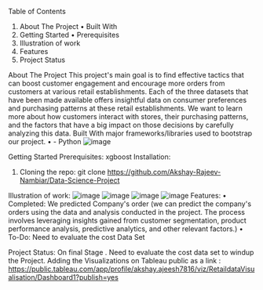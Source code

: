 Table of Contents
1.	About The Project
     •	Built With
2.	Getting Started
     •	Prerequisites
3.	Illustration of work
4.	Features
5.	Project Status 

About The Project
This project's main goal is to find effective tactics that can boost customer engagement and encourage more orders from customers at various retail establishments. Each of the three datasets that have been made available offers insightful data on consumer preferences and purchasing patterns at these retail establishments. We want to learn more about how customers interact with stores, their purchasing patterns, and the factors that have a big impact on those decisions by carefully analyzing this data.
Built With
major frameworks/libraries used to bootstrap our project.
      •	 - Python ![image](https://github.com/Akshay-Rajeev-Nambiar/Data-Science-Project/assets/110345941/3c22b3b5-e792-422d-b317-664fe17f9295)


Getting Started
Prerequisites: xgboost
Installation:
1.	Cloning the repo:
       git clone https://github.com/Akshay-Rajeev-Nambiar/Data-Science-Project

Illustration of work:
![image](https://github.com/Akshay-Rajeev-Nambiar/Data-Science-Project/assets/110345941/5fcb2a08-44de-41c3-998c-f9fe4d3c58c1)
![image](https://github.com/Akshay-Rajeev-Nambiar/Data-Science-Project/assets/110345941/a323044f-b54f-4725-b13d-aa86e448b53e)
![image](https://github.com/Akshay-Rajeev-Nambiar/Data-Science-Project/assets/110345941/22321eee-2561-409e-a8ec-15421947eabe)
![image](https://github.com/Akshay-Rajeev-Nambiar/Data-Science-Project/assets/110345941/72e592fc-66cd-4542-8a1e-b5c5274e6b8f)
Features:
•	Completed: We predicted Company's order (we can predict the company's orders using the data and analysis conducted in the project. The process involves leveraging insights gained from customer segmentation, product performance analysis, predictive analytics, and other relevant factors.)
•	To-Do: Need to evaluate the cost Data Set

Project Status:
On final Stage . Need to evaluate the cost data set to windup the Project.
Adding the Visualizations on Tableau public as a link : https://public.tableau.com/app/profile/akshay.ajeesh7816/viz/RetaildataVisualisation/Dashboard1?publish=yes
